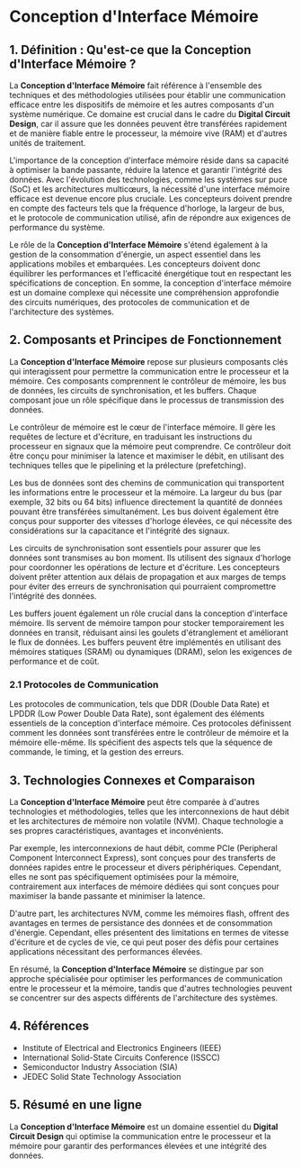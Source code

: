 # Conception d'Interface Mémoire

## 1. Définition : Qu'est-ce que la **Conception d'Interface Mémoire** ?
La **Conception d'Interface Mémoire** fait référence à l'ensemble des techniques et des méthodologies utilisées pour établir une communication efficace entre les dispositifs de mémoire et les autres composants d'un système numérique. Ce domaine est crucial dans le cadre du **Digital Circuit Design**, car il assure que les données peuvent être transférées rapidement et de manière fiable entre le processeur, la mémoire vive (RAM) et d'autres unités de traitement. 

L'importance de la conception d'interface mémoire réside dans sa capacité à optimiser la bande passante, réduire la latence et garantir l'intégrité des données. Avec l'évolution des technologies, comme les systèmes sur puce (SoC) et les architectures multicœurs, la nécessité d'une interface mémoire efficace est devenue encore plus cruciale. Les concepteurs doivent prendre en compte des facteurs tels que la fréquence d'horloge, la largeur de bus, et le protocole de communication utilisé, afin de répondre aux exigences de performance du système.

Le rôle de la **Conception d'Interface Mémoire** s'étend également à la gestion de la consommation d'énergie, un aspect essentiel dans les applications mobiles et embarquées. Les concepteurs doivent donc équilibrer les performances et l'efficacité énergétique tout en respectant les spécifications de conception. En somme, la conception d'interface mémoire est un domaine complexe qui nécessite une compréhension approfondie des circuits numériques, des protocoles de communication et de l'architecture des systèmes.

## 2. Composants et Principes de Fonctionnement
La **Conception d'Interface Mémoire** repose sur plusieurs composants clés qui interagissent pour permettre la communication entre le processeur et la mémoire. Ces composants comprennent le contrôleur de mémoire, les bus de données, les circuits de synchronisation, et les buffers. Chaque composant joue un rôle spécifique dans le processus de transmission des données.

Le contrôleur de mémoire est le cœur de l'interface mémoire. Il gère les requêtes de lecture et d'écriture, en traduisant les instructions du processeur en signaux que la mémoire peut comprendre. Ce contrôleur doit être conçu pour minimiser la latence et maximiser le débit, en utilisant des techniques telles que le pipelining et la prélecture (prefetching).

Les bus de données sont des chemins de communication qui transportent les informations entre le processeur et la mémoire. La largeur du bus (par exemple, 32 bits ou 64 bits) influence directement la quantité de données pouvant être transférées simultanément. Les bus doivent également être conçus pour supporter des vitesses d'horloge élevées, ce qui nécessite des considérations sur la capacitance et l'intégrité des signaux.

Les circuits de synchronisation sont essentiels pour assurer que les données sont transmises au bon moment. Ils utilisent des signaux d'horloge pour coordonner les opérations de lecture et d'écriture. Les concepteurs doivent prêter attention aux délais de propagation et aux marges de temps pour éviter des erreurs de synchronisation qui pourraient compromettre l'intégrité des données.

Les buffers jouent également un rôle crucial dans la conception d'interface mémoire. Ils servent de mémoire tampon pour stocker temporairement les données en transit, réduisant ainsi les goulets d'étranglement et améliorant le flux de données. Les buffers peuvent être implémentés en utilisant des mémoires statiques (SRAM) ou dynamiques (DRAM), selon les exigences de performance et de coût.

### 2.1 Protocoles de Communication
Les protocoles de communication, tels que DDR (Double Data Rate) et LPDDR (Low Power Double Data Rate), sont également des éléments essentiels de la conception d'interface mémoire. Ces protocoles définissent comment les données sont transférées entre le contrôleur de mémoire et la mémoire elle-même. Ils spécifient des aspects tels que la séquence de commande, le timing, et la gestion des erreurs.

## 3. Technologies Connexes et Comparaison
La **Conception d'Interface Mémoire** peut être comparée à d'autres technologies et méthodologies, telles que les interconnexions de haut débit et les architectures de mémoire non volatile (NVM). Chaque technologie a ses propres caractéristiques, avantages et inconvénients.

Par exemple, les interconnexions de haut débit, comme PCIe (Peripheral Component Interconnect Express), sont conçues pour des transferts de données rapides entre le processeur et divers périphériques. Cependant, elles ne sont pas spécifiquement optimisées pour la mémoire, contrairement aux interfaces de mémoire dédiées qui sont conçues pour maximiser la bande passante et minimiser la latence.

D'autre part, les architectures NVM, comme les mémoires flash, offrent des avantages en termes de persistance des données et de consommation d'énergie. Cependant, elles présentent des limitations en termes de vitesse d'écriture et de cycles de vie, ce qui peut poser des défis pour certaines applications nécessitant des performances élevées.

En résumé, la **Conception d'Interface Mémoire** se distingue par son approche spécialisée pour optimiser les performances de communication entre le processeur et la mémoire, tandis que d'autres technologies peuvent se concentrer sur des aspects différents de l'architecture des systèmes.

## 4. Références
- Institute of Electrical and Electronics Engineers (IEEE)
- International Solid-State Circuits Conference (ISSCC)
- Semiconductor Industry Association (SIA)
- JEDEC Solid State Technology Association

## 5. Résumé en une ligne
La **Conception d'Interface Mémoire** est un domaine essentiel du **Digital Circuit Design** qui optimise la communication entre le processeur et la mémoire pour garantir des performances élevées et une intégrité des données.